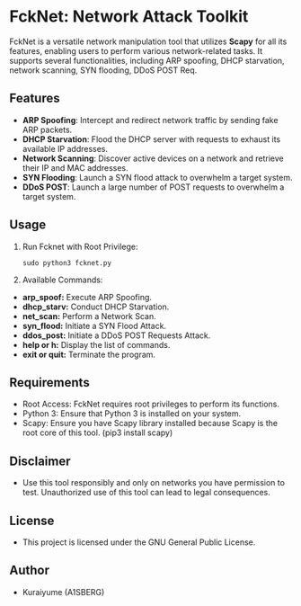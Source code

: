 # FckNet: Network Attack Toolkit

FckNet is a versatile network manipulation tool that utilizes **Scapy** for all its features, enabling users to perform various network-related tasks. It supports several functionalities, including ARP spoofing, DHCP starvation, network scanning, SYN flooding, DDoS POST Req.

## Features

- **ARP Spoofing**: Intercept and redirect network traffic by sending fake ARP packets.
- **DHCP Starvation**: Flood the DHCP server with requests to exhaust its available IP addresses.
- **Network Scanning**: Discover active devices on a network and retrieve their IP and MAC addresses.
- **SYN Flooding**: Launch a SYN flood attack to overwhelm a target system.
- **DDoS POST**: Launch a large number of POST requests to overwhelm a target system.

## Usage

1. Run Fcknet with Root Privilege:
   ```
   sudo python3 fcknet.py
   ```

2. Available Commands:
- **arp_spoof:** Execute ARP Spoofing.
- **dhcp_starv:** Conduct DHCP Starvation.
- **net_scan:** Perform a Network Scan.
- **syn_flood:** Initiate a SYN Flood Attack.
- **ddos_post:** Initiate a DDoS POST Requests Attack.
- **help or h:** Display the list of commands.
- **exit or quit:** Terminate the program.

## Requirements
- Root Access: FckNet requires root privileges to perform its functions.
- Python 3: Ensure that Python 3 is installed on your system.
- Scapy: Ensure you have Scapy library installed because Scapy is the root core of this tool. (pip3 install scapy)

## Disclaimer
- Use this tool responsibly and only on networks you have permission to test. Unauthorized use of this tool can lead to legal consequences.

## License
- This project is licensed under the GNU General Public License.

## Author
- Kuraiyume (A1SBERG)

